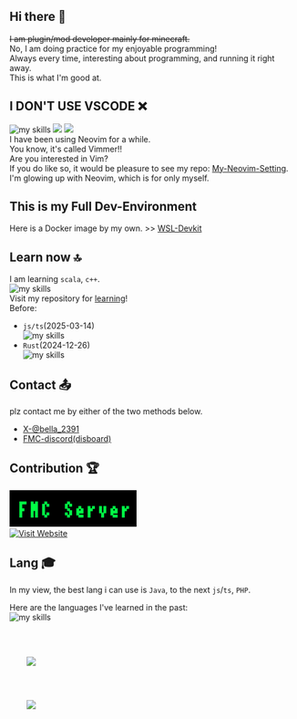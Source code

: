 ## Hi there 👋
~~I am plugin/mod developer mainly for minecraft.~~  
No, I am doing practice for my enjoyable programming!  
Always every time, interesting about programming, and running it right away.  
This is what I'm good at.  

## <div>I DON'T USE VSCODE&nbsp;❌
<img alt="my skills" src="https://skillicons.dev/icons?i=vscode&theme=light">&nbsp;<img src="https://cdn.pixabay.com/animation/2022/10/06/13/44/13-44-02-515_256.gif" width="35px" height="auto">&nbsp;<img src="https://skillicons.dev/icons?i=vim,neovim&theme=light" /><br>
I have been using Neovim for a while.  
You know, it's called Vimmer!!  
Are you interested in Vim?  
If you do like so, it would be pleasure to see my repo: [My-Neovim-Setting](https://github.com/bella2391/My-Neovim-Setting).  
I'm glowing up with Neovim, which is for only myself.

## This is my Full Dev-Environment
Here is a Docker image by my own.
\>\> [WSL-Devkit](https://github.com/bella2391/WSL-Devkit)

## Learn now 🔝
I am learning `scala`, `c++`.  
<img alt="my skills" src="https://skillicons.dev/icons?i=scala,cpp&theme=light"><br>
Visit my repository for [learning](https://github.com/bella2391/Learning.git)!  
Before:  
- `js/ts`(2025-03-14)  
<img alt="my skills" src="https://skillicons.dev/icons?i=js,ts&theme=light"><br>
- `Rust`(2024-12-26)  
<img alt="my skills" src="https://skillicons.dev/icons?i=rust&theme=light"><br>

## Contact 📤
plz contact me by either of the two methods below.
* [X-@bella_2391](https://x.com/bella_2391)
* [FMC-discord(disboard)](https://disboard.org/server/1094969099349671971)

## Contribution 🏆
[![Banner](https://github.com/bella2391/branding/blob/master/banner/fmc.png "Banner")](https://keyp.f5.si/)  
[![Visit Website](https://img.shields.io/badge/Visit_Website-007BFF?style=for-the-badge)](https://keyp.f5.si/)

## Lang 🎓
In my view, the best lang i can use is `Java`, to the next `js`/`ts`, `PHP`.  
  
Here are the languages I've learned in the past:  
<img alt="my skills" src="https://skillicons.dev/icons?i=java,gradle,js,ts,nodejs,php,c,cpp,python,scala,rust&theme=light"><br><br>
<div style="display: flex; flex-wrap: wrap; flex-direction: column;">
  <div style="margin: 30px;">
    <a href="https://github.com/anuraghazra/github-readme-stats">
      <img align="left" src="https://github-readme-stats.vercel.app/api/top-langs/?username=bella2391&show_icons=true&theme=gruvbox_light&layout=compact" />
    </a>
  </div>
  <div style="margin: 30px;">
    <a href="https://github.com/anuraghazra/github-readme-stats">
      <img align="left" src="https://github-readme-stats.vercel.app/api?username=bella2391&show_icons=true&theme=moltack" />
    </a>
  </div>
</div>


